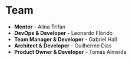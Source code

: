 # Team

- **Mentor** - Alina Trifan
- **DevOps & Developer** - Leonardo Flórido
- **Team Manager & Developer** - Gabriel Hall
- **Architect & Developer** - Guilherme Dias
- **Product Owner & Developer** - Tomás Almeida